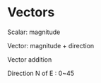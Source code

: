 # Vectors

Scalar: magnitude

Vector: magnitude + direction

Vector addition

Direction N of E : 0~45
